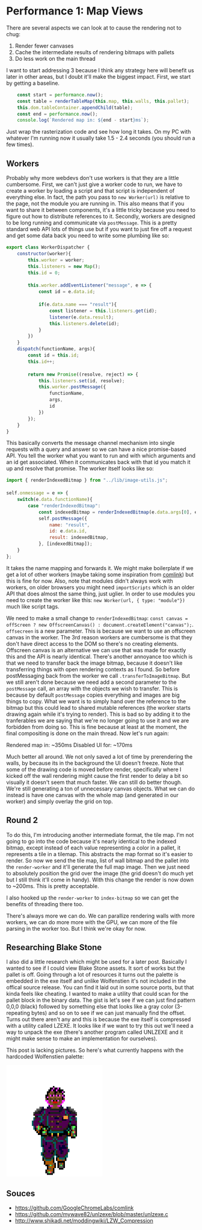 Performance 1: Map Views
========================

There are several aspects we can look at to cause the rendering not to chug:

1) Render fewer canvases
2) Cache the intermediate results of rendering bitmaps with pallets
3) Do less work on the main thread

I want to start addressing 3 because I think any strategy here will benefit us later in other areas, but I doubt it'll make the biggest impact.  First, we start by getting a baseline.

```js
	const start = performance.now();
	const table = renderTableMap(this.map, this.walls, this.pallet);
	this.dom.tableContainer.appendChild(table);
	const end = performance.now();
	console.log(`Rendered map in: ${end - start}ms`);
```

Just wrap the rasterization code and see how long it takes.  On my PC with whatever I'm running now it usually take 1.5 - 2.4 seconds (you should run a few times).

Workers
-------

Probably why more webdevs don't use workers is that they are a little cumbersome.  First, we can't just give a worker code to run, we have to create a worker by loading a script and that script is independent of everything else.  In fact, the path you pass to `new Worker(url)` is relative to the page, not the module you are running in.  This also means that if you want to share it between components, it's a little tricky because you need to figure out how to distribute references to it.  Secondly, workers are designed to be long running and communicate via `postMessage`.  This is a pretty standard web API lots of things use but if you want to just fire off a request and get some data back you need to write some plumbing like so:

```js
export class WorkerDispatcher {
	constructor(worker){
		this.worker = worker;
		this.listeners = new Map();
		this.id = 0;

		this.worker.addEventListener("message", e => {
			const id = e.data.id;

			if(e.data.name === "result"){
				const listener = this.listeners.get(id);
				listener(e.data.result);
				this.listeners.delete(id);
			}
		})
	}
	dispatch(functionName, args){
		const id = this.id;
		this.id++;

		return new Promise((resolve, reject) => {
			this.listeners.set(id, resolve);
			this.worker.postMessage({
				functionName,
				args,
				id
			})
		});
	}
}
```
This basically converts the message channel mechanism into single requests with a query and answer so we can have a nice promise-based API.  You tell the worker what you want to run and with which arguments and an id get associated.  When it communicates back with that id you match it up and resolve that promise.  The worker itself looks like so:

```js
import { renderIndexedBitmap } from "../lib/image-utils.js";

self.onmessage = e => {
	switch(e.data.functionName){
		case "renderIndexedBitmap":
			const indexedBitmap = renderIndexedBitmap(e.data.args[0], e.data.args[1], true);
			self.postMessage({
				name: "result",
				id: e.data.id,
				result: indexedBitmap,
			}, [indexedBitmap]);
	}
};
```
It takes the name mapping and forwards it.  We might make boilerplate if we get a lot of other workers (maybe taking some inspiration from [comlink](https://github.com/GoogleChromeLabs/comlink)) but this is fine for now.  Also, note that modules didn't always work with workers, on older browsers you might need `importScripts` which is an older API that does almost the same thing, just uglier.  In order to use modules you need to create the worker like this: `new Worker(url, { type: "module"})` much like script tags.

We need to make a small change to `renderIndexedBitmap`: `const canvas = offScreen ? new OffscreenCanvas() : document.createElement("canvas");`.  `offsecreen` is a new parameter. This is because we want to use an offscreen canvas in the worker.  The 3rd reason workers are cumbersome is that they don't have direct access to the DOM so there's no creating elements.  Offscreen canvas is an alternative we can use that was made for exactly this and the API is nearly identical.  There's another annoyance too which is that we need to transfer back the image bitmap, because it doesn't like transferring things with open rendering contexts as I found.  So before postMessaging back from the worker we call `.transferToImageBitmap`.  But we still aren't done because we need add a second parameter to the `postMessage` call, an array with the objects we wish to transfer.  This is because by default `postMessage` copies everything and images are big things to copy.  What we want is to simply hand over the reference to the bitmap but this could lead to shared mutable references (the worker starts drawing again while it's trying to render).  This is bad so by adding it to the tranferables we are saying that we're no longer going to use it and we are forbidden from doing so.  This is fine because at least at the moment, the final compositing is done on the main thread.  Now let's run again: 

Rendered map in: ~350ms
Disabled UI for: ~170ms

Much better all around.  We not only saved a lot of time by prerendering the walls, by because its in the background the UI doesn't freeze.  Note that some of the drawing code is moved before render, specifically where I kicked off the wall rendering might cause the first render to delay a bit so visually it doesn't seem that much faster.  We can still do better though.  We're still generating a ton of unnecessary canvas objects.  What we can do instead is have one canvas with the whole map (and generated in our worker) and simply overlay the grid on top.

Round 2
-------

To do this, I'm introducing another intermediate format, the tile map.  I'm not going to go into the code because it's nearly identical to the indexed bitmap, except instead of each value representing a color in a pallet, it represents a tile in a tilemap.  This abstracts the map format so it's easier to render.  So now we send the tile map, list of wall bitmap and the pallet into the `render-worker` and it'll generate the full map image.  Then we just need to absolutely position the grid over the image (the grid doesn't do much yet but I still think it'll come in handy).  With this change the render is now down to ~200ms.  This is pretty acceptable.

I also hooked up the `render-worker` to `index-bitmap` so we can get the benefits of threading there too.

There's always more we can do.  We can parallize rendering walls with more workers, we can do more more with the GPU, we can more of the file parsing in the worker too.  But I think we're okay for now.

Researching Blake Stone
-----------------------

I also did a little research which might be used for a later post.  Basically I wanted to see if I could view Blake Stone assets.  It sort of works but the pallet is off.  Going through a lot of resources it turns out the palette is embedded in the exe itself and unlike Wolfenstien it's not included in the offical source release.  You can find it laid out in some source ports, but that kinda feels like cheating.  I wanted to make a utility that could scan for the pallet block in the binary data.  The gist is let's see if we can just find pattern 0,0,0 (black) followed by something else that looks like a gray color (3-repeating bytes) and so on to see if we can just manually find the offset.  Turns out there aren't any and this is because the exe itself is compressed with a utility called LZEXE.  It looks like if we want to try this out we'll need a way to unpack the exe (there's another program called UNLZEXE and it might make sense to make an implementation for ourselves).

This post is lacking pictures.  So here's what currently happens with the hardcoded Wolfenstien palette:

![blake-wrong-pallet](blake-wrong-pallet.png)

Souces
------

- https://github.com/GoogleChromeLabs/comlink
- https://github.com/mywave82/unlzexe/blob/master/unlzexe.c
- http://www.shikadi.net/moddingwiki/LZW_Compression